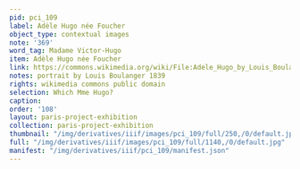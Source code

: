 ```yaml
---
pid: pci_109
label: Adèle Hugo née Foucher
object_type: contextual images
note: '369'
word_tag: Madame Victor-Hugo
item: Adèle Hugo née Foucher
link: https://commons.wikimedia.org/wiki/File:Adele_Hugo_by_Louis_Boulanger.jpg
notes: portrait by Louis Boulanger 1839
rights: wikimedia commons public domain
selection: Which Mme Hugo?
caption: 
order: '108'
layout: paris-project-exhibition
collection: paris-project-exhibition
thumbnail: "/img/derivatives/iiif/images/pci_109/full/250,/0/default.jpg"
full: "/img/derivatives/iiif/images/pci_109/full/1140,/0/default.jpg"
manifest: "/img/derivatives/iiif/pci_109/manifest.json"
---
```

